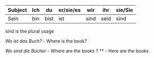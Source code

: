 |Subject|Ich|du|er/sie/es|wir|ihr|sie/Sie |
|-------|---|--|---------|---|----|--------|
|Sein |bin|bist|ist|sind|seid|sind|

sind is the plural usage

_Wo ist das Buch?_ - Where is the book?


*Wo sind die Bücher* - Where are the books ?
** - Here are the books
